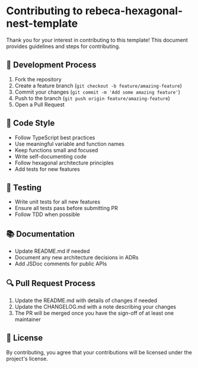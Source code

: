 # Contributing to rebeca-hexagonal-nest-template

Thank you for your interest in contributing to this template! This document provides guidelines and steps for contributing.

## 🎯 Development Process

1. Fork the repository
2. Create a feature branch (`git checkout -b feature/amazing-feature`)
3. Commit your changes (`git commit -m 'Add some amazing feature'`)
4. Push to the branch (`git push origin feature/amazing-feature`)
5. Open a Pull Request

## 📝 Code Style

- Follow TypeScript best practices
- Use meaningful variable and function names
- Keep functions small and focused
- Write self-documenting code
- Follow hexagonal architecture principles
- Add tests for new features

## 🧪 Testing

- Write unit tests for all new features
- Ensure all tests pass before submitting PR
- Follow TDD when possible

## 📚 Documentation

- Update README.md if needed
- Document any new architecture decisions in ADRs
- Add JSDoc comments for public APIs

## 🔍 Pull Request Process

1. Update the README.md with details of changes if needed
2. Update the CHANGELOG.md with a note describing your changes
3. The PR will be merged once you have the sign-off of at least one maintainer

## 📄 License

By contributing, you agree that your contributions will be licensed under the project's license. 
